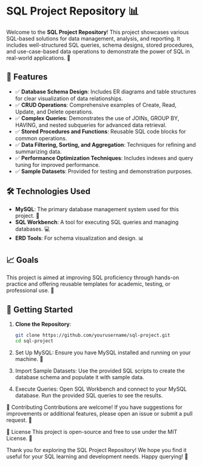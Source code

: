 # SQL Project Repository 📊

Welcome to the **SQL Project Repository**! This project showcases various SQL-based solutions for data management, analysis, and reporting. It includes well-structured SQL queries, schema designs, stored procedures, and use-case-based data operations to demonstrate the power of SQL in real-world applications. 🚀

## 📌 Features
- ✅ **Database Schema Design**: Includes ER diagrams and table structures for clear visualization of data relationships.
- ✅ **CRUD Operations**: Comprehensive examples of Create, Read, Update, and Delete operations.
- ✅ **Complex Queries**: Demonstrates the use of JOINs, GROUP BY, HAVING, and nested subqueries for advanced data retrieval.
- ✅ **Stored Procedures and Functions**: Reusable SQL code blocks for common operations.
- ✅ **Data Filtering, Sorting, and Aggregation**: Techniques for refining and summarizing data.
- ✅ **Performance Optimization Techniques**: Includes indexes and query tuning for improved performance.
- ✅ **Sample Datasets**: Provided for testing and demonstration purposes.

## 🛠️ Technologies Used
- **MySQL**: The primary database management system used for this project. 🐬
- **SQL Workbench**: A tool for executing SQL queries and managing databases. 💻
- **ERD Tools**: For schema visualization and design. 📊

## 📈 Goals
This project is aimed at improving SQL proficiency through hands-on practice and offering reusable templates for academic, testing, or professional use. 🎯

## 📂 Getting Started
1. **Clone the Repository**: 
   ```bash
   git clone https://github.com/yourusername/sql-project.git
   cd sql-project
2. Set Up MySQL:
   Ensure you have MySQL installed and running on your machine. 🐬

4. Import Sample Datasets:
   Use the provided SQL scripts to create the database schema and populate it with sample data.

5. Execute Queries:
   Open SQL Workbench and connect to your MySQL database. Run the provided SQL queries to see the results.

📄 Contributing
Contributions are welcome! If you have suggestions for improvements or additional features, please open an issue or submit a pull request. 🤝

📜 License
This project is open-source and free to use under the MIT License. 👐

Thank you for exploring the SQL Project Repository! We hope you find it useful for your SQL learning and development needs. Happy querying! 🎉


   
